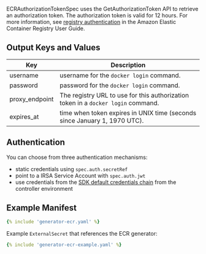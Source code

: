 ECRAuthorizationTokenSpec uses the GetAuthorizationToken API to retrieve an authorization token.
The authorization token is valid for 12 hours. For more information, see [registry authentication](https://docs.aws.amazon.com/AmazonECR/latest/userguide/Registries.html#registry_auth) in the Amazon Elastic Container Registry User Guide.


## Output Keys and Values

| Key            | Description                                                                       |
| -------------- | --------------------------------------------------------------------------------- |
| username       | username for the `docker login` command.                                          |
| password       | password for the `docker login` command.                                          |
| proxy_endpoint | The registry URL to use for this authorization token in a `docker login` command. |
| expires_at     | time when token expires in UNIX time (seconds since January 1, 1970 UTC).         |

## Authentication

You can choose from three authentication mechanisms:

* static credentials using `spec.auth.secretRef`
* point to a IRSA Service Account with `spec.auth.jwt`
* use credentials from the [SDK default credentials chain](https://docs.aws.amazon.com/sdk-for-java/v1/developer-guide/credentials.html#credentials-default) from the controller environment

## Example Manifest

```yaml
{% include 'generator-ecr.yaml' %}
```

Example `ExternalSecret` that references the ECR generator:
```yaml
{% include 'generator-ecr-example.yaml' %}
```
